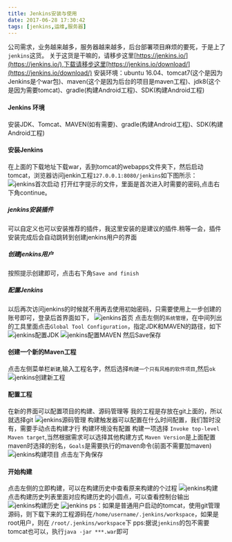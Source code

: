 ```yaml
---
title: Jenkins安装与使用
date: 2017-06-28 17:30:42
tags: [jenkins,运维,服务器]
---
```

公司需求，业务越来越多，服务器越来越多，后台部署项目麻烦的要死，于是上了`jenkins`这货。
关于这货是干嘛的，请移步这里[https://jenkins.io/](https://jenkins.io/),下载请移步这里[https://jenkins.io/download/](https://jenkins.io/download/)
安装环境：ubuntu 16.04、tomcat7(这个是因为Jenkins是个war包)、maven(这个是因为后台的项目是maven工程)、jdk8(这个是因为需要tomcat)、gradle(构建Android工程)、SDK(构建Android工程)
<!--more-->
#### Jenkins 环境
安装JDK、Tomcat、MAVEN(如有需要)、gradle(构建Android工程)、SDK(构建Android工程)
#### 安装Jenkins
在上面的下载地址下载war，丢到tomcat的webapps文件夹下，然后启动tomcat，浏览器访问jenkin工程`127.0.0.1:8080/jenkins`如下图所示：
![jenkins首次启动](/image/jenkins/jenkins_start.png)
打开红字提示的文件，里面是首次进入时需要的密码,点击右下角continue。
##### jenkins安装插件
可以自定义也可以安装推荐的插件，我这里安装的是建议的插件.稍等一会，插件安装完成后会自动跳转到创建jenkins用户的界面
##### 创建jenkins用户
按照提示创建即可，点击右下角`Save and finish`
##### 配置Jenkins
以后再次访问jenkins的时候就不用再去使用初始密码，只需要使用上一步创建的账号即可，登录后首界面如下，
![jenkins首页](/image/jenkins/jenkins_index.png)
点击左侧的`系统管理`，在中间列出的工具里面点击`Global Tool Configuration`，指定JDK和MAVEN的路径，如下
![jenkins配置JDK](/image/jenkins/jenkins_jdk.png)
![jenkins配置MAVEN](/image/jenkins/jenkins_maven.png)
然后Save保存
#### 创建一个新的Maven工程
点击左侧菜单栏`新建`,输入工程名字，然后选择`构建一个只有风格的软件项目`,然后`ok`
![jenkins创建新工程](/image/jenkins/jenkins_create_new_project.png)
#### 配置工程
在新的界面可以配置项目的构建、源码管理等
我的工程是存放在git上面的，所以就选择git
![jenkins源码管理](/image/jenkins/jenkins_config_project.png)
构建触发器可以配置在什么时间配置，我们暂时没有，需要手动点击构建才行
构建环境没有配置
构建一项选择 `Invoke top-level Maven target`,当然根据需求可以选择其他构建方式
`Maven Version`是上面配置maven时选择的别名，`Goals`是需要执行的maven命令(前面不需要加maven)
![jenkins构建项目](/image/jenkins/jenkins_project_build.png)
点击左下角保存
#### 开始构建
点击左侧的立即构建，可以在构建历史中查看原来构建的个过程
![jenkins构建](/image/jenkins/jenkins_start_build_project.png)
点击构建历史列表里面对应构建历史的小圆点，可以查看控制台输出
![jenkins构建历史](/image/jenkins/jenkins_build_history.png)
![jenkins](/image/jenkins/jenkins_build_console_output.png)
ps：如果是普通用户启动的tomcat，使用git管理源码，则下载下来的工程源码在`/home/username/.jenkins/workspace`，如果是root用户，则在 `/root/.jenkins/workspace`下
pps:据说`jenkins`的包不需要tomcat也可以，执行`java -jar ***.war`即可